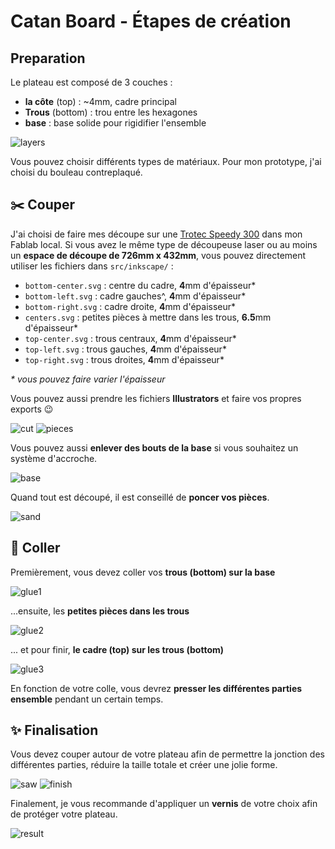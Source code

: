 # Catan Board - Étapes de création

## Preparation

Le plateau est composé de 3 couches :
- **la côte** (top) : ~4mm, cadre principal 
- **Trous** (bottom) : trou entre les hexagones
- **base** : base solide pour rigidifier l'ensemble

![layers](../images/layers.jpg)

Vous pouvez choisir différents types de matériaux. Pour mon prototype, j'ai choisi du bouleau contreplaqué.

## ️️✂️ Couper

J'ai choisi de faire mes découpe sur une [Trotec Speedy 300](https://www.troteclaser.com/en/laser-machines/laser-engravers-speedy-series/) dans mon Fablab local. Si vous avez le même type de découpeuse laser ou au moins un **espace de découpe de 726mm x 432mm**, vous pouvez directement utiliser les fichiers dans `src/inkscape/` :
- `bottom-center.svg` : centre du cadre, **4**mm d'épaisseur*
- `bottom-left.svg` : cadre gauches^, **4**mm d'épaisseur*
- `bottom-right.svg` : cadre droite, **4**mm d'épaisseur*
- `centers.svg` : petites pièces à mettre dans les trous, **6.5**mm d'épaisseur*
- `top-center.svg` : trous centraux, **4**mm d'épaisseur*
- `top-left.svg` : trous gauches, **4**mm d'épaisseur*
- `top-right.svg` : trous droites, **4**mm d'épaisseur*

*\* vous pouvez faire varier l'épaisseur*

Vous pouvez aussi prendre les fichiers **Illustrators** et faire vos propres exports 😉

![cut](../images/cut.jpg)
![pieces](../images/pieces.jpg)

Vous pouvez aussi **enlever des bouts de la base** si vous souhaitez un système d'accroche.

![base](../images/base.jpg)

Quand tout est découpé, il est conseillé de **poncer vos pièces**.

![sand](../images/sand.jpg)

## 🍯 Coller

Premièrement, vous devez coller vos **trous (bottom) sur la base**

![glue1](../images/glue1.jpg)

...ensuite, les **petites pièces dans les trous**

![glue2](../images/glue2.jpg)

... et pour finir, **le cadre (top) sur les trous (bottom)**

![glue3](../images/glue3.jpg)

En fonction de votre colle, vous devrez **presser les différentes parties ensemble** pendant un certain temps.

## ✨ Finalisation

Vous devez couper autour de votre plateau afin de permettre la jonction des différentes parties, réduire la taille totale et créer une jolie forme.

![saw](../images/saw.jpg)
![finish](../images/finish.jpg)

Finalement, je vous recommande d'appliquer un **vernis** de votre choix afin de protéger votre plateau.

![result](../images/result.jpg)

